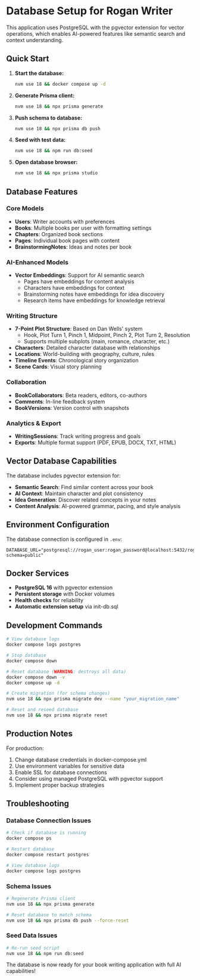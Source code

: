 # Database Setup for Rogan Writer

This application uses PostgreSQL with the pgvector extension for vector operations, which enables AI-powered features like semantic search and context understanding.

## Quick Start

1. **Start the database:**
   ```bash
   nvm use 18 && docker compose up -d
   ```

2. **Generate Prisma client:**
   ```bash
   nvm use 18 && npx prisma generate
   ```

3. **Push schema to database:**
   ```bash
   nvm use 18 && npx prisma db push
   ```

4. **Seed with test data:**
   ```bash
   nvm use 18 && npm run db:seed
   ```

5. **Open database browser:**
   ```bash
   nvm use 18 && npx prisma studio
   ```

## Database Features

### Core Models
- **Users**: Writer accounts with preferences
- **Books**: Multiple books per user with formatting settings
- **Chapters**: Organized book sections
- **Pages**: Individual book pages with content
- **BrainstormingNotes**: Ideas and notes per book

### AI-Enhanced Models
- **Vector Embeddings**: Support for AI semantic search
  - Pages have embeddings for content analysis
  - Characters have embeddings for context
  - Brainstorming notes have embeddings for idea discovery
  - Research items have embeddings for knowledge retrieval

### Writing Structure
- **7-Point Plot Structure**: Based on Dan Wells' system
  - Hook, Plot Turn 1, Pinch 1, Midpoint, Pinch 2, Plot Turn 2, Resolution
  - Supports multiple subplots (main, romance, character, etc.)
- **Characters**: Detailed character database with relationships
- **Locations**: World-building with geography, culture, rules
- **Timeline Events**: Chronological story organization
- **Scene Cards**: Visual story planning

### Collaboration
- **BookCollaborators**: Beta readers, editors, co-authors
- **Comments**: In-line feedback system
- **BookVersions**: Version control with snapshots

### Analytics & Export
- **WritingSessions**: Track writing progress and goals
- **Exports**: Multiple format support (PDF, EPUB, DOCX, TXT, HTML)

## Vector Database Capabilities

The database includes pgvector extension for:
- **Semantic Search**: Find similar content across your book
- **AI Context**: Maintain character and plot consistency
- **Idea Generation**: Discover related concepts in your notes
- **Content Analysis**: AI-powered grammar, pacing, and style analysis

## Environment Configuration

The database connection is configured in `.env`:
```
DATABASE_URL="postgresql://rogan_user:rogan_password@localhost:5432/rogan_writer?schema=public"
```

## Docker Services

- **PostgreSQL 16** with pgvector extension
- **Persistent storage** with Docker volumes
- **Health checks** for reliability
- **Automatic extension setup** via init-db.sql

## Development Commands

```bash
# View database logs
docker compose logs postgres

# Stop database
docker compose down

# Reset database (WARNING: destroys all data)
docker compose down -v
docker compose up -d

# Create migration (for schema changes)
nvm use 18 && npx prisma migrate dev --name "your_migration_name"

# Reset and reseed database
nvm use 18 && npx prisma migrate reset
```

## Production Notes

For production:
1. Change database credentials in docker-compose.yml
2. Use environment variables for sensitive data
3. Enable SSL for database connections
4. Consider using managed PostgreSQL with pgvector support
5. Implement proper backup strategies

## Troubleshooting

### Database Connection Issues
```bash
# Check if database is running
docker compose ps

# Restart database
docker compose restart postgres

# View database logs
docker compose logs postgres
```

### Schema Issues
```bash
# Regenerate Prisma client
nvm use 18 && npx prisma generate

# Reset database to match schema
nvm use 18 && npx prisma db push --force-reset
```

### Seed Data Issues
```bash
# Re-run seed script
nvm use 18 && npm run db:seed
```

The database is now ready for your book writing application with full AI capabilities! 